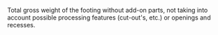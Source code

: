 ﻿Total gross weight of the footing without add-on parts, not taking into account possible processing features (cut-out's, etc.) or openings and recesses.